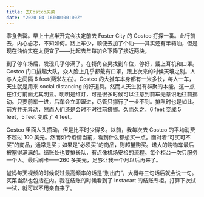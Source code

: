 ```yaml
---
title: 去Costco买菜
date: "2020-04-16T00:00:00Z"
---
```


零食告罄。早上十点半开完会决定前去 Foster City 的 Costco 打探一番。此行前去，内心忐忑，不知如何。路上车少，顺便去加了个油——其实还有半箱油，但是现在油价实在太便宜了——比起去年每加仑下降了接近两块。

到了停车场后，发现几乎停满了。在犄角旮旯找到车位，停好，戴上耳机和口罩。Costco 门口排起大队，众人脸上几乎都戴有口罩，跟上次来的时候天壤之别。人与人之间隔 6 feet(两米左右)。Costco 的大推车本身都有一米多长，每人一车，天生就是用来 social distancing 的好道具。然而人天生就有群聚的本能。这一点在红灯前面尤其明显。明明是红灯，可是很多时候可以注意到前车无意识地往前挪动。只要前车一进，后车会立即跟进，尽管只挪行了一步不到。排队时也是如此。前方并无异动，然而人们还是会时不时往前挤挪。久而久之，6 feet 变成 5 feet，5 feet 变成了 4 feet。

Costco 里面人头攒动，但是比平时少得多。以前，我每次去 Costco 的平均消费不超过 100 美元。然而如今疫情当前，看到什么都想买一点。面对着“可买可不买”的商品，通常是买；如果是“必须买”的商品，则超量购买。诺大的购物车最后被塞得满满的。结账处也要排长队，有点像机场安检的流程。每个柜台一次只服务一个人。最后刷卡——260 多美元，足够让我一个月以后再来了。

爸妈每天视频的时候说过最高频率的话是“别出门”，大概每三句话后就会说一句。买菜当然也包括在内。我在结账的时候看到了 Instacart 的结账专柜。打算下次试一试，就可以不用亲自来了。
